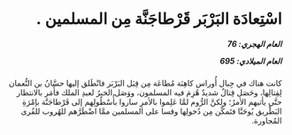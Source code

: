 <h1 dir="rtl">اسْتِعادَة البَرْبَر قَرْطاجَنَّة مِن المسلمين .</h1>

<h5 dir="rtl">العام الهجري:  76

العام الميلادي: 695

</h5>

<p dir="rtl">كانت هناك في جِبال أُوراس كاهِنَة مُطاعَة مِن قِبَل البَرْبَر فانْطَلق إليها حسَّانُ بن النُّعمان لِقِتالِها، وحَصَل قِتالٌ شديدٌ هُزِمَ فيه المسلمون، ووَصَل الخبرُ لعبدِ الملك فأَمَر بالانتظار حتَّى يأتيهم الأمرُ؛ ولكنَّ الرُّوم لمَّا عَلِموا بالأمرِ ساروا بأُسْطُولِهم إلى قَرْطاجَنَّة بإمْرَةِ البَطْريق يُوحَنَّا فتَمكَّن مِن دُخولِها وقسا على المسلمين ممَّا اضْطَرَّهم للهُروب للقُرى المُجاورة.</p></br>
